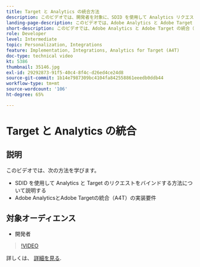 ```yaml
---
title: Target と Analytics の統合方法
description: このビデオでは、開発者を対象に、SDID を使用して Analytics リクエストと Target リクエストを結び付ける方法を示します。 このビデオでは、Adobe Analytics と Adobe Target の統合（A4T）の実装要件について説明します。
landing-page-description: このビデオでは、Adobe Analytics と Adobe Target の統合（A4T）の実装要件について説明します。
short-description: このビデオでは、Adobe Analytics と Adobe Target の統合（A4T）の実装要件について説明します。
role: Developer
level: Intermediate
topic: Personalization, Integrations
feature: Implementation, Integrations, Analytics for Target (A4T)
doc-type: technical video
kt: 5386
thumbnail: 35146.jpg
exl-id: 29292873-91f5-40c4-8f4c-d26ed4ce24d8
source-git-commit: 1b14e7987309bc4104fa842558861eeedb0ddb44
workflow-type: tm+mt
source-wordcount: '106'
ht-degree: 65%

---
```


# Target と Analytics の統合

## 説明

このビデオでは、次の方法を学びます。

* SDID を使用して Analytics と Target のリクエストをバインドする方法について説明する
* Adobe AnalyticsとAdobe Targetの統合（A4T）の実装要件

## 対象オーディエンス

* 開発者

>[!VIDEO](https://video.tv.adobe.com/v/35146/?quality=12)

詳しくは、 [詳細を見る](https://experienceleague.adobe.com/docs/target/using/integrate/a4t/a4timplementation.html?lang=en).
